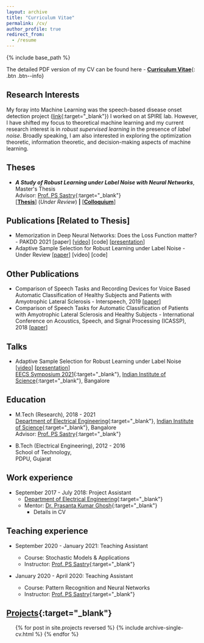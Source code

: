 ```yaml
---
layout: archive
title: "Curriculum Vitae"
permalink: /cv/
author_profile: true
redirect_from:
  - /resume
---
```


{% include base_path %}

The detailed PDF version of my CV can be found here - [__Curriculum Vitae__](\files\deep-patel-cv.pdf){: .btn .btn--info}

Research Interests
------
My foray into Machine Learning was the speech-based disease onset detection project ([link](https://dbp1994.github.io/projects/2018-11-03-project){:target="_blank"}) I worked on at SPIRE lab. However, I have shifted my focus to theoretical machine learning and my current research interest is in _robust supervised learning_ in the presence of _label noise_. Broadly speaking, I am also interested in exploring the optimization theoretic, information theoretic, and decision-making aspects of machine learning.

<!--* Research Interests - Machine Learning
* Other Learning Interests - ... -->

<!-- [Publications](https://dbp1994.github.io/publications/){:target="_blank"}
------ -->

<!--  <ul>{% for post in site.publications reversed %}
    {% include archive-single-cv.html %}
  {% endfor %}</ul> -->

Theses
------
* **_A Study of Robust Learning under Label Noise with Neural Networks_**, Master's Thesis<br>
Advisor: [Prof. PS Sastry](http://www.ee.iisc.ac.in/faculty/sastry/index.php){:target="_blank"}<br>
\[[**Thesis**](\files\deep-patel-iisc-masters-thesis_compressed.pdf)\] (_Under Review_) **|** \[[**Colloquium**](\files\deep-masters-colloquium_compressed.pdf)\]

Publications \[Related to Thesis\]
------
* Memorization in Deep Neural Networks: Does the Loss Function matter? - PAKDD 2021 \[paper\] \[[video](https://youtu.be/6hkEC1IEJdo)\] \[code\] \[[presentation](\files\pakdd-role-of-loss.pdf)\]
* Adaptive Sample Selection for Robust Learning under Label Noise - Under Review \[[paper](https://arxiv.org/abs/2106.15292)\] \[video\] \[code\]

Other Publications
------
* Comparison of Speech Tasks and Recording Devices for Voice Based Automatic Classification of Healthy Subjects and Patients with Amyotrophic Lateral Sclerosis - Interspeech, 2019 \[[paper](https://www.isca-speech.org/archive/Interspeech_2019/abstracts/1285.html)\]
* Comparison of Speech Tasks for Automatic Classification of Patients with Amyotrophic Lateral Sclerosis and Healthy Subjects - International Conference on Acoustics, Speech, and Signal Processing (ICASSP), 2018 \[[paper](https://ieeexplore.ieee.org/document/8461836)\]

Talks
------
* Adaptive Sample Selection for Robust Learning under Label Noise \[[video](https://youtu.be/N4dpONCMyeg)\] \[[presentation](\files\deep-patel-eecs-symp-2021.pdf)\]<br>
 [EECS Symposium 2021](https://eecs.iisc.ac.in/EECS2021/){:target="_blank"},
 [Indian Institute of Science](https://www.iisc.ac.in/){:target="_blank"}, Bangalore <br>

Education
------
* M.Tech (Research), 2018 - 2021 <br>
[Department of Electrical Engineering](http://www.ee.iisc.ac.in){:target="_blank"},
[Indian Institute of Science](https://www.iisc.ac.in/){:target="_blank"}, Bangalore<br>
Advisor: [Prof. PS Sastry](http://www.ee.iisc.ac.in/faculty/sastry/index.php){:target="_blank"}

* B.Tech (Electrical Engineering), 2012 - 2016 <br>
School of Technology, <br>
PDPU, Gujarat<br>

Work experience
------

* September 2017 - July 2018: Project Assistant
  * [Department of Electrical Engineering](http://www.ee.iisc.ac.in){:target="_blank"}
  * Mentor: [Dr. Prasanta Kumar Ghosh](http://www.ee.iisc.ac.in/faculty/prasantg/index.php){:target="_blank"}
    * Details in CV

Teaching experience
------

* September 2020 - January 2021: Teaching Assistant
  * Course: Stochastic Models & Applications
  * Instructor: [Prof. PS Sastry](http://www.ee.iisc.ac.in/faculty/sastry/index.php){:target="_blank"}

* January 2020 - April 2020: Teaching Assistant
  * Course: Pattern Recognition and Neural Networks
  * Instructor: [Prof. PS Sastry](http://www.ee.iisc.ac.in/faculty/sastry/index.php){:target="_blank"}

[Projects](https://dbp1994.github.io/projects/){:target="_blank"}
------

  <ul>{% for post in site.projects reversed %}
    {% include archive-single-cv.html %}
  {% endfor %}</ul>

<!-- Professional services
------
* Reviewer for [NeurIPS '20](https://neurips.cc/Conferences/2020)
-- >



<!-- Talks
======
  <ul>{% for post in site.talks %}
    {% include archive-single-talk-cv.html %}
  {% endfor %}</ul>
  
Teaching
======
  <ul>{% for post in site.teaching %}
    {% include archive-single-cv.html %}
  {% endfor %}</ul>
  
Service and leadership
======
* Currently signed in to 43 different slack teams
 -->
